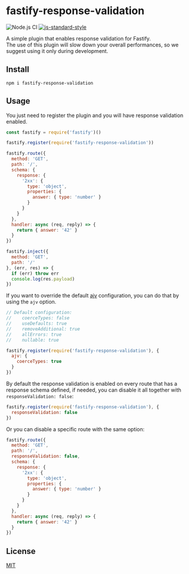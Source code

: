 # fastify-response-validation

![Node.js CI](https://github.com/fastify/fastify-response-validation/workflows/Node.js%20CI/badge.svg)  [![js-standard-style](https://img.shields.io/badge/code%20style-standard-brightgreen.svg?style=flat)](http://standardjs.com/)


A simple plugin that enables response validation for Fastify.  
The use of this plugin will slow down your overall performances, so we suggest using it only during development.

## Install
```
npm i fastify-response-validation
```

## Usage
You just need to register the plugin and you will have response validation enabled.

```js
const fastify = require('fastify')()

fastify.register(require('fastify-response-validation'))

fastify.route({
  method: 'GET',
  path: '/',
  schema: {
    response: {
      '2xx': {
        type: 'object',
        properties: {
          answer: { type: 'number' }
        }
      }
    }
  },
  handler: async (req, reply) => {
    return { answer: '42' }
  }
})

fastify.inject({
  method: 'GET',
  path: '/'
}, (err, res) => {
  if (err) throw err
  console.log(res.payload)
})
```

If you want to override the default [ajv](https://www.npmjs.com/package/ajv) configuration, you can do that by using the `ajv` option.
```js
// Default configuration:
//    coerceTypes: false
//    useDefaults: true
//    removeAdditional: true
//    allErrors: true
//    nullable: true

fastify.register(require('fastify-response-validation'), {
  ajv: {
    coerceTypes: true
  }
})
```

By default the response validation is enabled on every route that has a response schema defined, if needed, you can disable it all together with `responseValidation: false`:
```js
fastify.register(require('fastify-response-validation'), {
  responseValidation: false
})
```
Or you can disable a specific route with the same option:
```js
fastify.route({
  method: 'GET',
  path: '/',
  responseValidation: false,
  schema: {
    response: {
      '2xx': {
        type: 'object',
        properties: {
          answer: { type: 'number' }
        }
      }
    }
  },
  handler: async (req, reply) => {
    return { answer: '42' }
  }
})
```

## License
[MIT](./LICENSE)
